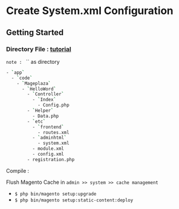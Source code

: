 # Create System.xml Configuration

## Getting Started

### Directory File : [tutorial](https://www.mageplaza.com/magento-2-module-development/create-system-xml-configuration-magento-2.html)
`note : `  `` as directory
```bash
- `app`
  - `code`
    - `Mageplaza`
      - `HelloWord`
        - `Controller`
          - `Index`
            - Config.php
        - `Helper`
          - Data.php
        - `etc`
          - `frontend`
            - routes.xml
          - `adminhtml`
            - system.xml
          - module.xml
          - config.xml
        - registration.php
```

Compile : 

Flush Magento Cache in `admin >> system >> cache management`

- `$ php bin/magento setup:upgrade`
- `$ php bin/magento setup:static-content:deploy`
